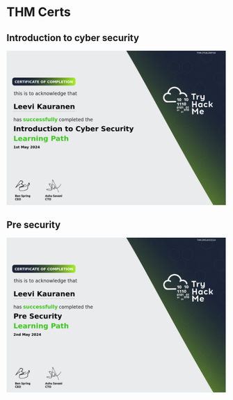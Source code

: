 # THM Certs



## Introduction to cyber security

![alt text](image-1.png)

## Pre security

![alt text](image.png)
